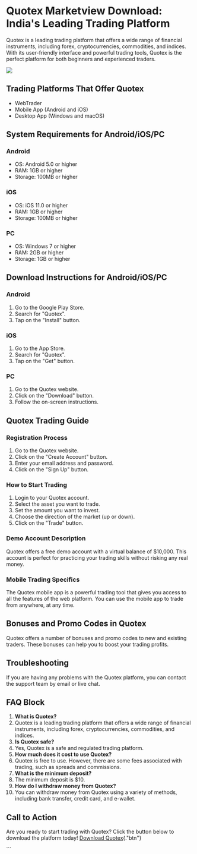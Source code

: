 # Quotex Marketview Download: India\'s Leading Trading Platform

Quotex is a leading trading platform that offers a wide range of
financial instruments, including forex, cryptocurrencies, commodities,
and indices. With its user-friendly interface and powerful trading
tools, Quotex is the perfect platform for both beginners and experienced
traders.

[![](https://static.quotex.io/files/1_en/300_250.jpg)](https://traff.sbs/brokerqxsignupf)

## Trading Platforms That Offer Quotex

-   WebTrader
-   Mobile App (Android and iOS)
-   Desktop App (Windows and macOS)

## System Requirements for Android/iOS/PC

### Android

-   OS: Android 5.0 or higher
-   RAM: 1GB or higher
-   Storage: 100MB or higher

### iOS

-   OS: iOS 11.0 or higher
-   RAM: 1GB or higher
-   Storage: 100MB or higher

### PC

-   OS: Windows 7 or higher
-   RAM: 2GB or higher
-   Storage: 1GB or higher

## Download Instructions for Android/iOS/PC

### Android

1.  Go to the Google Play Store.
2.  Search for "Quotex".
3.  Tap on the "Install" button.

### iOS

1.  Go to the App Store.
2.  Search for "Quotex".
3.  Tap on the "Get" button.

### PC

1.  Go to the Quotex website.
2.  Click on the "Download" button.
3.  Follow the on-screen instructions.

## Quotex Trading Guide

### Registration Process

1.  Go to the Quotex website.
2.  Click on the "Create Account" button.
3.  Enter your email address and password.
4.  Click on the "Sign Up" button.

### How to Start Trading

1.  Login to your Quotex account.
2.  Select the asset you want to trade.
3.  Set the amount you want to invest.
4.  Choose the direction of the market (up or down).
5.  Click on the "Trade" button.

### Demo Account Description

Quotex offers a free demo account with a virtual balance of \$10,000.
This account is perfect for practicing your trading skills without
risking any real money.

### Mobile Trading Specifics

The Quotex mobile app is a powerful trading tool that gives you access
to all the features of the web platform. You can use the mobile app to
trade from anywhere, at any time.

## Bonuses and Promo Codes in Quotex

Quotex offers a number of bonuses and promo codes to new and existing
traders. These bonuses can help you to boost your trading profits.

## Troubleshooting

If you are having any problems with the Quotex platform, you can contact
the support team by email or live chat.

## FAQ Block

1.  **What is Quotex?**
2.  Quotex is a leading trading platform that offers a wide range of
    financial instruments, including forex, cryptocurrencies,
    commodities, and indices.
3.  **Is Quotex safe?**
4.  Yes, Quotex is a safe and regulated trading platform.
5.  **How much does it cost to use Quotex?**
6.  Quotex is free to use. However, there are some fees associated with
    trading, such as spreads and commissions.
7.  **What is the minimum deposit?**
8.  The minimum deposit is \$10.
9.  **How do I withdraw money from Quotex?**
10. You can withdraw money from Quotex using a variety of methods,
    including bank transfer, credit card, and e-wallet.

## Call to Action

Are you ready to start trading with Quotex? Click the button below to
download the platform today! [Download
Quotex](\%22https://traff.sbs/quotexonelink\%22){."btn"}

\`\`\`

